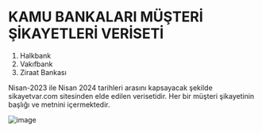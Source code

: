 # KAMU BANKALARI MÜŞTERİ ŞİKAYETLERİ VERİSETİ
1. Halkbank
2. Vakıfbank
3. Ziraat Bankası

Nisan-2023 ile Nisan 2024 tarihleri arasını kapsayacak şekilde sikayetvar.com sitesinden elde edilen verisetidir. Her bir müşteri şikayetinin başlığı ve metnini içermektedir.

![image](https://github.com/user-attachments/assets/f93cabe7-b0c7-462f-8c2c-b55b85ded0ce)

